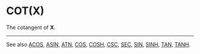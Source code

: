 # COT(X)

The cotangent of **X**.

----

See also [ACOS](man_fn-acos.md), [ASIN](man_fn-asin.md), [ATN](man_fn-atn.md), [COS](man_fn-cos.md), [COSH](man_fn-cosh.md), [CSC](man_fn-csc.md), [SEC](man_fn-sec.md), [SIN](man_fn-sin.md), [SINH](man_fn-sinh.md), [TAN](man_fn-tan.md), [TANH](man_fn-tanh.md).
